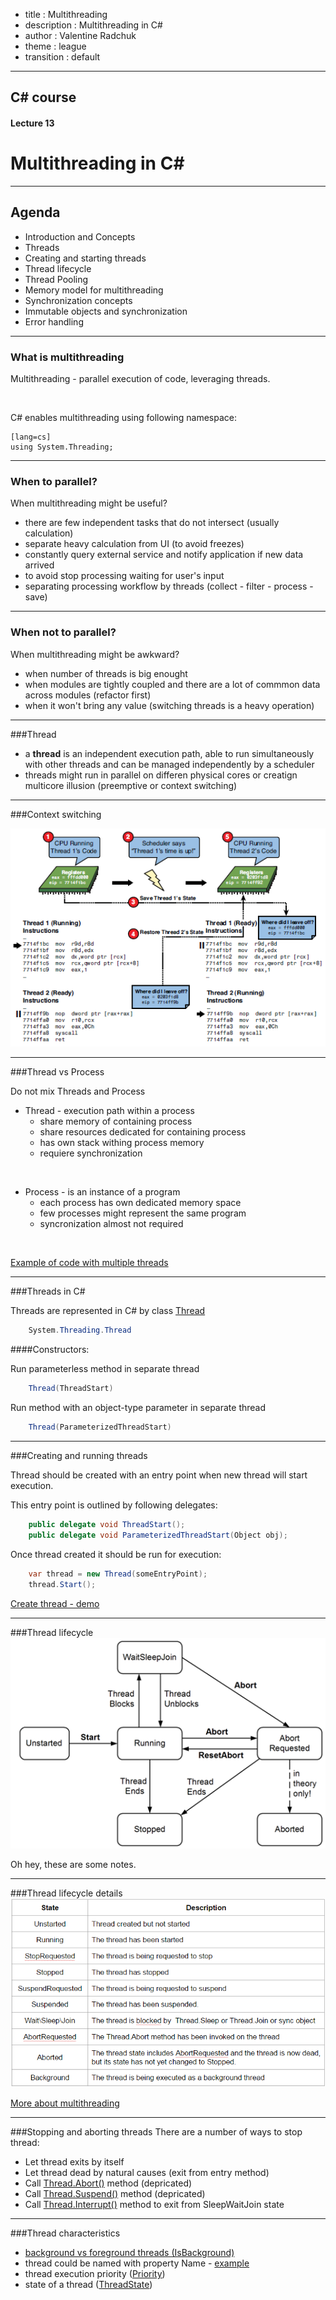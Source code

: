 - title : Multithreading
- description : Multithreading in C#
- author : Valentine Radchuk
- theme : league
- transition : default

***

## C# course
#### Lecture 13
# Multithreading in C#

***

## Agenda
- Introduction and Concepts 
- Threads
- Creating and starting threads
- Thread lifecycle
- Thread Pooling
- Memory model for multithreading
- Synchronization concepts
- Immutable objects and synchronization
- Error handling

***

### What is multithreading

Multithreading - parallel execution of code, leveraging threads.

<br/>

C# enables multithreading using following namespace:

	[lang=cs]
	using System.Threading; 

---
### When to parallel?

When multithreading might be useful?

- there are few independent tasks that do not intersect (usually calculation)
- separate heavy calculation from UI (to avoid freezes)
- constantly query external service and notify application if new data arrived
- to avoid stop processing waiting for user's input
- separating processing workflow by threads (collect - filter - process - save)

---
### When not to parallel?

When multithreading might be awkward?

- when number of threads is big enought
- when modules are tightly coupled and there are a lot of commmon data across modules (refactor first)
- when it won't bring any value (switching threads is a heavy operation)

***
###Thread

- a **thread** is an independent execution path, able to run simultaneously with other threads and can be managed independently by a scheduler
- threads might run in parallel on differen physical cores or creatign multicore illusion (preemptive or context switching)

---
###Context switching

![Context switching](images/Context_switching.png)

---
###Thread vs Process

Do not mix Threads and Process

- Thread - execution path within a process
	- share memory of containing process
	- share resources dedicated for containing process
	- has own stack withing process memory
	- requiere synchronization

<br/>

- Process - is an instance of a program
	- each process has own dedicated memory space
	- few processes might represent the same program
	- syncronization almost not required

<br />

<a href="https://dotnetfiddle.net/zDZ1V2">Example of code with multiple threads</a>

***
###Threads in C#

Threads are represented in C# by class <a href="https://msdn.microsoft.com/en-us/library/system.threading.thread%28v=vs.110%29.aspx">Thread</a>

```cs
	System.Threading.Thread
```
####Constructors:

Run parameterless method in separate thread

```cs
	Thread(ThreadStart)
```

Run method with an object-type parameter in separate thread

```cs
	Thread(ParameterizedThreadStart)
```

---
###Creating and running threads

Thread should be created with an entry point when new thread will start execution.

This entry point is outlined by following delegates:

```cs
	public delegate void ThreadStart();
	public delegate void ParameterizedThreadStart(Object obj);
```

Once thread created it should be run for execution:


```cs
	var thread = new Thread(someEntryPoint);
	thread.Start(); 	
```

<a href="https://dotnetfiddle.net/zDZ1V2">Create thread - demo</a>

***
###Thread lifecycle
![Thread lifecycle](images/threadStates.png)

  <aside class="notes">
        Oh hey, these are some notes.
  </aside>

---
###Thread lifecycle details
![Thread states with descriptions](images\threadStates_details.png)

<a href="http://www.codeproject.com/Articles/26675/Beginner-s-Guide-to-Threading-in-NET-Part-of-n">More about multithreading</a>

***
###Stopping and aborting threads
There are a number of ways to stop thread:

- Let thread exits by itself
- Let thread dead by natural causes (exit from entry method)
- Call <a href="https://msdn.microsoft.com/ru-ru/library/ty8d3wta(v=vs.110).aspx">Thread.Abort()</a> method (depricated)
- Call <a href="https://msdn.microsoft.com/ru-ru/library/system.threading.thread.suspend(v=vs.110).aspx">Thread.Suspend()</a> method (depricated)
- Call <a href="https://msdn.microsoft.com/ru-ru/library/system.threading.thread.interrupt(v=vs.110).aspx">Thread.Interrupt()</a> method to exit from SleepWaitJoin state

***
###Thread characteristics

- <a href="http://www.c-sharpcorner.com/uploadfile/40e97e/what-is-foreground-or-background-thread/">background vs foreground threads (IsBackground)</a>
- thread could be named with property Name - <a href="http://www.codeproject.com/KB/cs/MasteringInDebugging/debug43_small.png">example</a>
- thread execution priority (<a href="https://msdn.microsoft.com/ru-ru/library/system.threading.thread.priority(v=vs.110).aspx">Priority</a>)
- state of a thread (<a href="https://msdn.microsoft.com/ru-ru/library/system.threading.thread.threadstate(v=vs.110).aspx">ThreadState</a>)